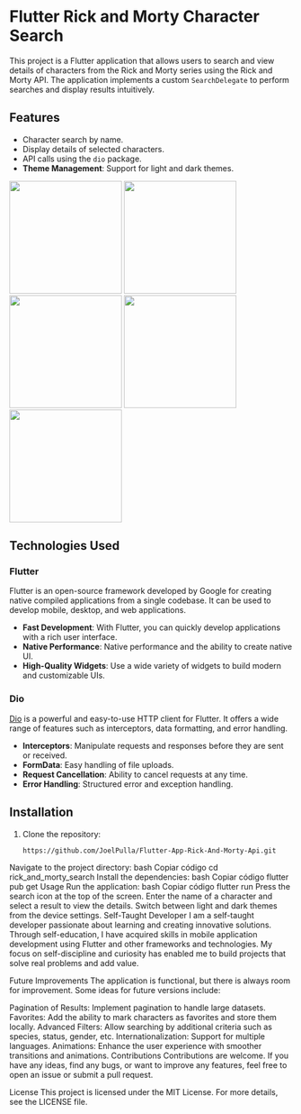 
# Flutter Rick and Morty Character Search

This project is a Flutter application that allows users to search and view details of characters from the Rick and Morty series using the Rick and Morty API. The application implements a custom `SearchDelegate` to perform searches and display results intuitively.

## Features

- Character search by name.
- Display details of selected characters.
- API calls using the `dio` package.
- **Theme Management**: Support for light and dark themes.

<img src="https://github.com/user-attachments/assets/98679dbc-bc05-475b-8ca6-716d2029f44c" width="200"/>
<img src="https://github.com/user-attachments/assets/c5076922-ed7b-46c8-b23b-90218fdc9d4b" width="200"/>
<img src="https://github.com/user-attachments/assets/bade7940-8afb-41a0-b820-8190488625b5" width="200"/>
<img src="https://github.com/user-attachments/assets/18e1f4ad-9b1d-43c5-a868-10cbda5d0bcf" width="200"/>
<img src="https://github.com/user-attachments/assets/e9e6a449-5869-4c8f-af24-807b72256350" width="200"/>

## Technologies Used

### Flutter

Flutter is an open-source framework developed by Google for creating native compiled applications from a single codebase. It can be used to develop mobile, desktop, and web applications.

- **Fast Development**: With Flutter, you can quickly develop applications with a rich user interface.
- **Native Performance**: Native performance and the ability to create native UI.
- **High-Quality Widgets**: Use a wide variety of widgets to build modern and customizable UIs.

### Dio

[Dio](https://pub.dev/packages/dio) is a powerful and easy-to-use HTTP client for Flutter. It offers a wide range of features such as interceptors, data formatting, and error handling.

- **Interceptors**: Manipulate requests and responses before they are sent or received.
- **FormData**: Easy handling of file uploads.
- **Request Cancellation**: Ability to cancel requests at any time.
- **Error Handling**: Structured error and exception handling.

## Installation

1. Clone the repository:
   ```bash
   https://github.com/JoelPulla/Flutter-App-Rick-And-Morty-Api.git
Navigate to the project directory:
bash
Copiar código
cd rick_and_morty_search
Install the dependencies:
bash
Copiar código
flutter pub get
Usage
Run the application:
bash
Copiar código
flutter run
Press the search icon at the top of the screen.
Enter the name of a character and select a result to view the details.
Switch between light and dark themes from the device settings.
Self-Taught Developer
I am a self-taught developer passionate about learning and creating innovative solutions. Through self-education, I have acquired skills in mobile application development using Flutter and other frameworks and technologies. My focus on self-discipline and curiosity has enabled me to build projects that solve real problems and add value.

Future Improvements
The application is functional, but there is always room for improvement. Some ideas for future versions include:

Pagination of Results: Implement pagination to handle large datasets.
Favorites: Add the ability to mark characters as favorites and store them locally.
Advanced Filters: Allow searching by additional criteria such as species, status, gender, etc.
Internationalization: Support for multiple languages.
Animations: Enhance the user experience with smoother transitions and animations.
Contributions
Contributions are welcome. If you have any ideas, find any bugs, or want to improve any features, feel free to open an issue or submit a pull request.

License
This project is licensed under the MIT License. For more details, see the LICENSE file.
